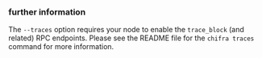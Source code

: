 ### further information

The `--traces` option requires your node to enable the `trace_block` (and related) RPC endpoints. Please see the README file for the `chifra traces` command for more information.

